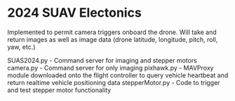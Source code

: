 # 2024 SUAV Electonics


Implemented to permit camera triggers onboard the drone. Will take and return images as well as image data (drone latitude, longitude, pitch, roll, yaw, etc.)

SUAS2024.py - Command server for imaging and stepper motors
camera.py - Command server for only imaging
pixhawk.py - MAVProxy module downloaded onto the flight controller to query vehicle heartbeat and return realtime vehicle positioning data
stepperMotor.py - Code to trigger and test stepper motor functionality
